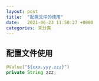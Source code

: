 ```yaml
---
layout: post
title:  "配置文件的使用"
date:   2021-06-23 11:50:27 +0800
categories: 未分类
---
```




## 配置文件使用

```java
@Value("${xxx.yyy.zzz}")
private String zzz;
```

